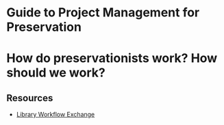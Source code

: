# Guide to Project Management for Preservation

# How do preservationists work? How should we work?

## Resources

- [Library Workflow Exchange](http://www.libraryworkflowexchange.org/)
